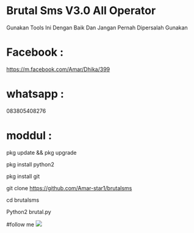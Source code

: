 # Brutal Sms V3.0 All Operator

Gunakan Tools Ini Dengan Baik Dan Jangan Pernah Dipersalah Gunakan

# Facebook : 

https://m.facebook.com/Amar/Dhika/399

# whatsapp : 

083805408276

# moddul :

pkg update && pkg upgrade

pkg install python2

pkg install git

git clone https://github.com/Amar-star1/brutalsms

cd brutalsms

Python2 brutal.py

#follow me
<a href="https://m.facebook.com/Amar.Dhika.399"><img src="https://img.shields.io/badge/Follow-Facebook-blue.svg">
